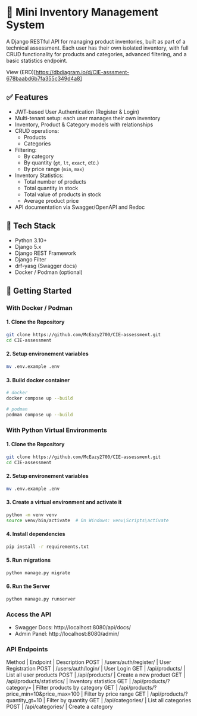# 🧾 Mini Inventory Management System

A Django RESTful API for managing product inventories, built as part of a technical assessment. Each user has their own isolated inventory, with full CRUD functionality for products and categories, advanced filtering, and a basic statistics endpoint.

View (ERD)[https://dbdiagram.io/d/CIE-asssment-678baabd6b7fa355c349d4a8]

## ✅ Features

- JWT-based User Authentication (Register & Login)
- Multi-tenant setup: each user manages their own inventory
- Inventory, Product & Category models with relationships
- CRUD operations:
  - Products
  - Categories
- Filtering:
  - By category
  - By quantity (`gt`, `lt`, `exact`, etc.)
  - By price range (`min`, `max`)
- Inventory Statistics:
  - Total number of products
  - Total quantity in stock
  - Total value of products in stock
  - Average product price
- API documentation via Swagger/OpenAPI and Redoc

## 🔧 Tech Stack

- Python 3.10+
- Django 5.x
- Django REST Framework
- Django Filter
- drf-yasg (Swagger docs)
- Docker / Podman (optional)

## 🚀 Getting Started


### With Docker / Podman

#### 1. Clone the Repository

```bash
git clone https://github.com/McEazy2700/CIE-assessment.git
cd CIE-assessment
```

#### 2. Setup environement variables

```bash
mv .env.example .env
```
#### 3. Build docker container

```bash
# docker
docker compose up --build

# podman
podman compose up --build
```

### With Python Virtual Environments

#### 1. Clone the Repository

```bash
git clone https://github.com/McEazy2700/CIE-assessment.git
cd CIE-assessment
```

#### 2. Setup environement variables

```bash
mv .env.example .env
```

#### 3. Create a virtual environment and activate it
```bash
python -m venv venv
source venv/bin/activate  # On Windows: venv\Scripts\activate
```

#### 4. Install dependencies
```bash
pip install -r requirements.txt
```

#### 5. Run migrations
```bash
python manage.py migrate
```

#### 6. Run the Server
```bash
python manage.py runserver
```

### Access the API
- Swagger Docs: http://localhost:8080/api/docs/
- Admin Panel: http://localhost:8080/admin/

### API Endpoints
Method | Endpoint | Description
POST | /users/auth/register/ | User Registration
POST | /users/auth/login/ | User Login
GET | /api/products/ | List all user products
POST | /api/products/ | Create a new product
GET | /api/products/statistics/ | Inventory statistics
GET | /api/products/?category=<id> | Filter products by category
GET | /api/products/?price_min=10&price_max=100 | Filter by price range
GET | /api/products/?quantity_gt=10 | Filter by quantity
GET | /api/categories/ | List all categories
POST | /api/categories/ | Create a category
